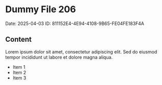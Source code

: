 # Dummy File 206

Date: 2025-04-03
ID: 811152E4-4E94-4108-9B65-FE04FE183F4A

## Content

Lorem ipsum dolor sit amet, consectetur adipiscing elit.
Sed do eiusmod tempor incididunt ut labore et dolore magna aliqua.

* Item 1
* Item 2
* Item 3

